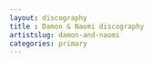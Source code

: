 ```yaml
---
layout: discography
title : Damon & Naomi discography
artistslug: damon-and-naomi
categories: primary
---
```


